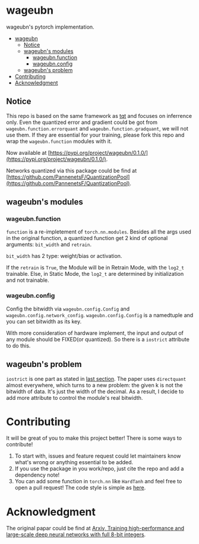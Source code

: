 # wageubn
wageubn's pytorch implementation.

- [wageubn](#wageubn)
  - [Notice](#notice)
  - [wageubn's modules](#wageubns-modules)
    - [wageubn.function](#wageubnfunction)
    - [wageubn.config](#wageubnconfig)
  - [wageubn's problem](#wageubns-problem)
- [Contributing](#contributing)
- [Acknowledgment](#acknowledgment)

## Notice 

This repo is based on the same framework as [tqt](https://github.com/PannenetsF/TQT) and focuses on inferrence only. Even the quantized error and gradient could be got from `wageubn.function.errorquant` and `wageubn.function.gradquant`, we will not use them. If they are essential for your training, please fork this repo and wrap the `wageubn.function` modules with it.

Now available at [https://pypi.org/project/wageubn/0.1.0/](https://pypi.org/project/wageubn/0.1.0/).

Networks quantized via this package could be find at [https://github.com/PannenetsF/QuantizationPool](https://github.com/PannenetsF/QuantizationPool).

## wageubn's modules

### wageubn.function 

`function` is a re-impletement of `torch.nn.modules`. Besides all the args used in the original function, a quantized function get 2 kind of optional arguments: `bit_width` and `retrain`. 

`bit_width` has 2 type: weight/bias or activation. 

If the `retrain` is `True`, the Module will be in Retrain Mode, with the `log2_t` trainable. Else, in Static Mode, the `log2_t` are determined by initialization and not trainable.

### wageubn.config

Config the bitwidth via `wageubn.config.Config` and `wageubn.config.network_config`. `wageubn.config.Config` is a namedtuple and you can set bitwidth as its key.

With more consideration of hardware implement, the input and output of any module should be FIXED(or quantized). So there is a `iostrict` attribute to do this.

## wageubn's problem 

`iostrict` is one part as stated in [last section](#wageubnconfig). The paper uses `directquant` almost everywhere, which turns to a new problem: the given k is not the bitwidth of data. It's just the width of the decimal. As a result, I decide to add more attribute to control the module's real bitwidth.

# Contributing 

It will be great of you to make this project better! There is some ways to contribute!

1. To start with, issues and feature request could let maintainers know what's wrong or anything essential to be added. 
2. If you use the package in you work/repo, just cite the repo and add a dependency note! 
3. You can add some function in `torch.nn` like `HardTanh` and feel free to open a pull request! The code style is simple as [here](style.md).

# Acknowledgment 


The original papar could be find at [Arxiv, Training high-performance and large-scale deep neural networks with full 8-bit integers](https://arxiv.org/abs/1909.02384).